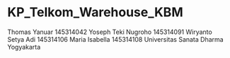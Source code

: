 # KP_Telkom_Warehouse_KBM
Thomas Yanuar 145314042
Yoseph Teki Nugroho 145314091
Wiryanto Setya Adi 145314106
Maria Isabella 145314108
Universitas Sanata Dharma Yogyakarta
